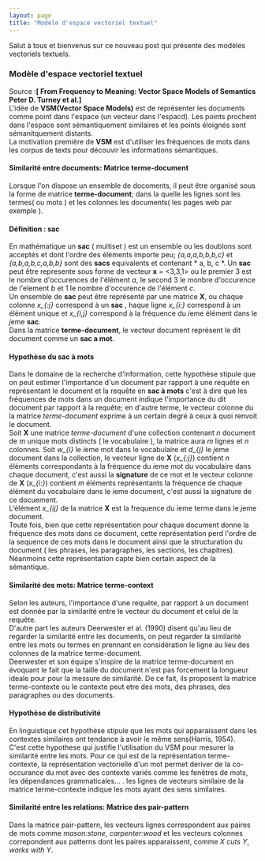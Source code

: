 ```yaml
---
layout: page
title: "Modèle d'espace vectoriel textuel"
---
```

Salut à tous et bienvenus sur ce nouveau post qui présente des modèles vectoriels textuels.   

### Modèle d'espace vectoriel textuel      
  
Source :**[ From Frequency to Meaning: Vector Space Models of Semantics Peter D. Turney et al.]**    
L'idée de **VSM(Vector Space Models)** est de représenter les documents comme point dans l'espace (un vecteur dans l'espacd). 
Les points prochent dans l'espace sont sémantiquement similaires et les points éloignés sont sémanitquement distants.   
La motivation première de **VSM** est d'utiliser les fréquences de mots dans les corpus de texts pour découvir 
les informations sémantiques.    
     
#### Similarité entre documents: Matrice terme-document    
Lorsque l'on dispose un ensemble de docoments, il peut être organisé sous la forme de matrice **terme-document**; 
dans la quelle les lignes sont les termes( ou mots ) et les colonnes les documents( les pages web par exemple ).
  
#### Définition : sac      
En mathématique un **sac** ( multiset ) est un ensemble ou les doublons sont acceptés et dont l'ordre des éléments 
importe peu; *{a,a,a,b,b,b,c}*  et *{a,b,a,b,c,a,b,b}* sont des **sacs** equivalents et contenant * a, b, c *. 
Un **sac** peut être represente sous forme de vecteur  **x** = <3,3,1> ou le premier 3 est le nombre d'occurences de 
l'élément *a*, le second  3 le monbre d'occurence de l'element *b* et 1 le nombre d'occurence de l'élément *c*.  
Un ensemble de **sac** peut être représenté par une matrice **X**, ou  chaque colonne   *x_{:j}* correspond à un **sac** 
, haque ligne *x_{i:}* correspond à un élément unique  et *x_{i,j}* correspond à la fréquence du  *i*eme élément dans le 
*j*eme **sac**.    
Dans la matrice **terme-document**, le vecteur document représent le dit document comme un **sac a mot**.   

#### Hypothèse du sac à mots
Dans le domaine de la recherche d'information, cette hypothèse stipule que on peut estimer l'importance d'un document 
par rapport à une requête en représentant le document et la requête en **sac à mots** c'est à dire que les fréquences de 
mots dans un document indique l'importance du dit document par rapport à la requête; en d'autre terme, le vecteur 
colonne du la matrice *terme-document* exprime à un certain degré à ceux à quoi renvoit le document.  
Soit **X** une matrice *terme-document* d'une collection contenant *n* document de *m* unique mots distincts 
( le vocabulaire ), la matrice aura *m* lignes et *n* colonnes. Soit *w_{i}* le *i*eme mot dans le vocabulaire et 
*d_{j}* le *j*eme document dans la collection, le vecteur ligne de **X** (*x_{:j}*) contient *n* éléments correspondants 
à la fréquence du *i*eme mot du vocabulaire dans chaque document, c'est aussi la **signature** de ce mot et le 
vecteur colonne de **X** (*x_{i:}*) contient *m* éléments représentants la fréquence de chaque élément du vocabulaire 
dans le *i*eme document, c'est aussi la signature de ce docuement.  
L'élément *x_{ij}* de la matrice **X** est la frequence du *i*eme terme dans le *j*eme document.  
Toute fois, bien que cette représentation pour chaque document donne la fréquence des mots dans ce document, cette 
représentation perd l'ordre de la sequence de ces mots dans le document ainsi que la structuration du document ( les 
phrases, les paragraphes, les sections, les chapitres).  
Néanmoins cette représentation capte bien certain aspect de la sémantique.  

#### Similarité des mots: Matrice terme-context
Selon les auteurs, l'importance d'une requête, par rapport à un document est donnée par la similarité entre le vecteur 
du document et celui de la requête.  
D'autre part les auteurs Deerwester et al. (1990) disent qu'au lieu de regarder la similarité entre les documents, on 
peut regarder la similarité entre les mots ou termes en prennant en considération le ligne au lieu des colonnes de la 
matrice terme-document.  
Deerwester et son équipe s'inspire de la matrice terme-document en évoquant le fait que la taille du document n'est pas 
forcement la longueur ideale pour pour la messure de similarité. De ce fait, ils proposent la matrice terme-contexte ou 
le contexte peut etre des mots, des phrases, des paragraphes ou des documents.  

#### Hypothèse de distributivité 
En linguistique cet hypothèse stipule que les mots qui apparaissent dans les contextes similaires ont tendance à avoir 
le même sens(Harris, 1954).  
C'est cette hypothese qui justifie l'utilisation du VSM pour mesurer la similarité entre les mots. Pour ce qui est de 
la représentation terme-contexte, la représentation vectorielle d'un mot permet deriver de la co-occurance du mot avec 
des contexte variés comme les fenêtres de mots, les dépendances grammaticales... . les lignes de vecteurs similaire de 
la matrice terme-contexte indique les mots ayant des sens similaires.  
      
#### Similarité entre les relations: Matrice des pair-pattern
Dans la matrice pair-pattern, les vecteurs lignes correspondent aux paires de mots comme *mason:stone*, *carpenter:wood* 
et les vecteurs colonnes correpondent aux patterns dont les paires apparaissent, comme *X cuts Y*, *works with Y*.  
      
      
      
      